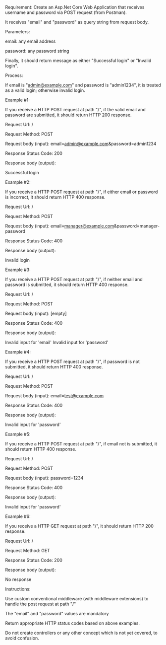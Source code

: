 Requirement: Create an Asp.Net Core Web Application that receives username and password via POST request (from Postman).

It receives "email" and "password" as query string from request body.



Parameters:

email: any email address

password: any password string

Finally, it should return message as either "Successful login" or "Invalid login".



Process:

If email is "admin@example.com" and password is "admin1234", it is treated as a valid login; otherwise invalid login.



Example #1:

If you receive a HTTP POST request at path "/", if the valid email and password are submitted, it should return HTTP 200 response.

Request Url: /

Request Method: POST

Request body (input): email=admin@example.com&password=admin1234

Response Status Code: 200

Response body (output):

Successful login




Example #2:

If you receive a HTTP POST request at path "/", if either email or password is incorrect, it should return HTTP 400 response.

Request Url: /

Request Method: POST

Request body (input): email=manager@example.com&password=manager-password

Response Status Code: 400

Response body (output):

Invalid login



Example #3:

If you receive a HTTP POST request at path "/", if neither email and password is submitted, it should return HTTP 400 response.

Request Url: /

Request Method: POST

Request body (input): [empty]

Response Status Code: 400

Response body (output):

Invalid input for 'email'
Invalid input for 'password'



Example #4:

If you receive a HTTP POST request at path "/", if password is not submitted, it should return HTTP 400 response.

Request Url: /

Request Method: POST

Request body (input): email=test@example.com

Response Status Code: 400

Response body (output):

Invalid input for 'password'



Example #5:

If you receive a HTTP POST request at path "/", if email not is submitted, it should return HTTP 400 response.

Request Url: /

Request Method: POST

Request body (input): password=1234

Response Status Code: 400

Response body (output):

Invalid input for 'password'



Example #6:

If you receive a HTTP GET request at path "/", it should return HTTP 200 response.

Request Url: /

Request Method: GET

Response Status Code: 200

Response body (output):

No response





Instructions:

Use custom conventional middleware (with middleware extensions) to handle the post request at path "/"

The "email" and "password" values are mandatory

Return appropriate HTTP status codes based on above examples.

Do not create controllers or any other concept which is not yet covered, to avoid confusion.